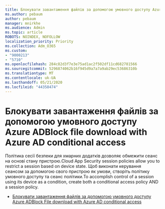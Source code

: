 ```yaml
---
title: Блокувати завантаження файлів за допомогою умовного доступу Azure AD
ms.author: pebaum
author: pebaum
manager: mnirkhe
ms.audience: Admin
ms.topic: article
ROBOTS: NOINDEX, NOFOLLOW
localization_priority: Priority
ms.collection: Adm_O365
ms.custom:
- "9000213"
- "5710"
ms.openlocfilehash: 284c82d3f7e3e75ad1ac2f502df11cd682781566
ms.sourcegitcommit: 5296874062b16f945d9a7a7a9ab29ec53686310b
ms.translationtype: MT
ms.contentlocale: uk-UA
ms.lasthandoff: 05/21/2020
ms.locfileid: "44358474"
---
```

# <a name="block-file-download-with-azure-ad-conditional-access"></a><span data-ttu-id="6ad15-102">Блокувати завантаження файлів за допомогою умовного доступу Azure AD</span><span class="sxs-lookup"><span data-stu-id="6ad15-102">Block file download with Azure AD conditional access</span></span>

<span data-ttu-id="6ad15-103">Політика сесії безпеки для хмарних додатків дозволяє обмежити сеанс на основі стану пристрою.</span><span class="sxs-lookup"><span data-stu-id="6ad15-103">Cloud App Security session policies allow you to restrict a session based on device state.</span></span> <span data-ttu-id="6ad15-104">Щоб виконати керування сеансом за допомогою свого пристрою як умови, створіть політику умовного доступу та сеанс політики.</span><span class="sxs-lookup"><span data-stu-id="6ad15-104">To accomplish control of a session using its device as a condition, create both a conditional access policy AND a session policy.</span></span>

- [<span data-ttu-id="6ad15-105">Блокувати завантаження файлів за допомогою умовного доступу Azure AD</span><span class="sxs-lookup"><span data-stu-id="6ad15-105">Block File download with Azure AD conditional access</span></span>](https://docs.microsoft.com/cloud-app-security/use-case-proxy-block-session-aad#create-a-block-download-policy-for-unmanaged-devices)
